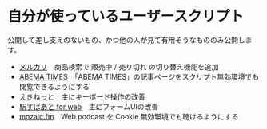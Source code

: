 # 自分が使っているユーザースクリプト

公開して差し支えのないもの、かつ他の人が見て有用そうなもののみ公開します。

- [メルカリ](mercari.com.user.js)　商品検索で 販売中 / 売り切れ の切り替え機能を追加
- [ABEMA TIMES](times.abema.tv.user.js)　「ABEMA TIMES」の記事ページをスクリプト無効環境でも閲覧できるようにする
- [えきねっと](eki-net.com.user.js)　主にキーボード操作の改善
- [駅すぱあと for web](roote.ekispert.net.user.js)　主にフォームUIの改善
- [mozaic.fm](mozaic.fm.user.js)　Web podcast を Cookie 無効環境でも聴けるようにする
